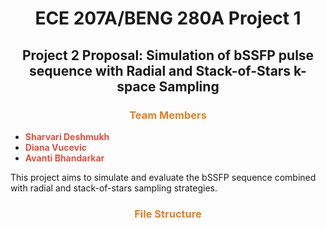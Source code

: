 <div align="center">

# <span>ECE 207A/BENG 280A Project 1 </span>
## <span>Project 2 Proposal: Simulation of bSSFP pulse sequence with Radial and Stack-of-Stars k-space Sampling</span>

</div>

### <div align="center"><span style="color: #e67e22;">Team Members</span></div>
- **<span style="color: #e74c3c;">Sharvari Deshmukh</span>**
- **<span style="color: #e74c3c;">Diana Vucevic</span>**
- **<span style="color: #e74c3c;">Avanti Bhandarkar</span>**

This project aims to simulate and evaluate the bSSFP sequence combined with radial and stack-of-stars sampling strategies.

### <div align="center"><span style="color: #e67e22;">File Structure</span></div>
```
